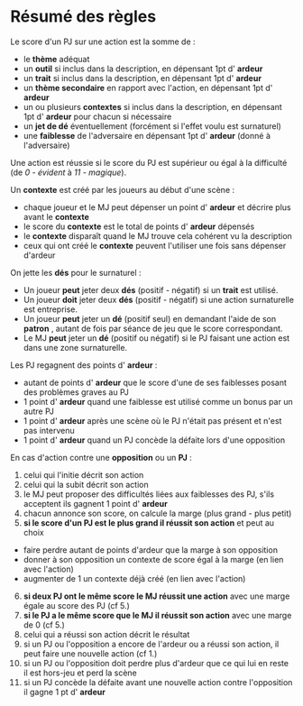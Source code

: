 # Résumé des règles

Le score d'un PJ sur une action est la somme de :

- le **thème** adéquat
- un **outil** si inclus dans la description, en dépensant 1pt d' **ardeur**
- un **trait** si inclus dans la description, en dépensant 1pt d' **ardeur**
- un **thème secondaire** en rapport avec l'action, en dépensant 1pt d' **ardeur**
- un ou plusieurs **contextes** si inclus dans la description, en dépensant 1pt d' **ardeur** pour chacun si nécessaire
- un **jet de dé** éventuellement (forcément si l'effet voulu est surnaturel)
- une **faiblesse** de l'adversaire en dépensant 1pt d' **ardeur** (donné à l'adversaire)

Une action est réussie si le score du PJ est supérieur ou égal à la difficulté (de _0 - évident_ à _11 - magique_).

Un **contexte** est créé par les joueurs au début d'une scène :

- chaque joueur et le MJ peut dépenser un point d' **ardeur** et décrire plus avant le **contexte**
- le score du **contexte** est le total de points d' **ardeur** dépensés
- le **contexte** disparaît quand le MJ trouve cela cohérent vu la description
- ceux qui ont créé le **contexte** peuvent l'utiliser une fois sans dépenser d'ardeur

On jette les **dés** pour  le surnaturel :

- Un joueur **peut** jeter deux **dés** (positif - négatif) si un **trait** est utilisé.
- Un joueur **doit** jeter deux **dés** (positif - négatif) si une action surnaturelle est entreprise.
- Un joueur **peut** jeter un **dé** (positif seul) en demandant l'aide de son **patron** , autant de fois par séance de jeu que le score correspondant.
- Le MJ **peut** jeter un **dé** (positif ou négatif) si le PJ faisant une action est dans une zone surnaturelle.

Les PJ regagnent des points d' **ardeur** :

- autant de points d' **ardeur** que le score d'une de ses faiblesses posant des problèmes graves au PJ
- 1 point d' **ardeur** quand une faiblesse est utilisé comme un bonus par un autre PJ
- 1 point d' **ardeur** après une scène où le PJ n'était pas présent et n'est pas intervenu
- 1 point d' **ardeur** quand un PJ concède la défaite lors d'une opposition

En cas d'action contre une **opposition** ou un **PJ** :

1. celui qui l'initie décrit son action
2. celui qui la subit décrit son action
3. le MJ peut proposer des difficultés liées aux faiblesses des PJ, s'ils acceptent ils gagnent 1 point d' **ardeur**
4. chacun annonce son score, on calcule la marge (plus grand - plus petit)
5. **si le score d'un PJ est le plus grand il réussit son action** et peut au choix
  - faire perdre autant de points d'ardeur que la marge à son opposition
  - donner à son opposition un contexte de score égal à la marge (en lien avec l'action)
  - augmenter de 1 un contexte déjà créé (en lien avec l'action)
6. **si deux PJ ont le même score le MJ réussit une action** avec une marge égale au score des PJ (cf 5.)
7. **si le PJ a le même score que le MJ il réussit son action** avec une marge de 0 (cf 5.)
8. celui qui a réussi son action décrit le résultat
9. si un PJ ou l'opposition a encore de l'ardeur ou a réussi son action, il peut faire une nouvelle action (cf 1.)
10. si un PJ ou l'opposition doit perdre plus d'ardeur que ce qui lui en reste il est hors-jeu et perd la scène
11. si un PJ concède la défaite avant une nouvelle action contre l'opposition il gagne 1 pt d' **ardeur**

